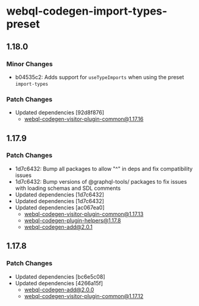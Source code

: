 # webql-codegen-import-types-preset

## 1.18.0

### Minor Changes

- b04535c2: Adds support for `useTypeImports` when using the preset `import-types`

### Patch Changes

- Updated dependencies [92d8f876]
  - webql-codegen-visitor-plugin-common@1.17.16

## 1.17.9

### Patch Changes

- 1d7c6432: Bump all packages to allow "^" in deps and fix compatibility issues
- 1d7c6432: Bump versions of @graphql-tools/ packages to fix issues with loading schemas and SDL comments
- Updated dependencies [1d7c6432]
- Updated dependencies [1d7c6432]
- Updated dependencies [ac067ea0]
  - webql-codegen-visitor-plugin-common@1.17.13
  - webql-codegen-plugin-helpers@1.17.8
  - webql-codegen-add@2.0.1

## 1.17.8

### Patch Changes

- Updated dependencies [bc6e5c08]
- Updated dependencies [4266a15f]
  - webql-codegen-add@2.0.0
  - webql-codegen-visitor-plugin-common@1.17.12
